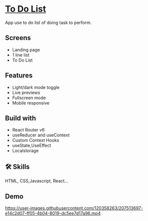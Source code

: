 
# [To Do List](https://abhinavchavare-todolist.netlify.app)

App use to do list of doing task to perform.

## Screens
- Landing page
- 1 line list
- To Do List

## Features

- Light/dark mode toggle
- Live previews
- Fullscreen mode
- Mobile responsive

## Build with
- React Router v6
- useReducer and useContext
- Custom Context Hooks
- useState,UseEffect
- Localstorage

## 🛠 Skills
 HTML, CSS,Javascript, React...

## Demo

https://user-images.githubusercontent.com/120358263/207513697-e14c2d07-ff05-4b04-8019-dc5ee7d17a96.mp4
